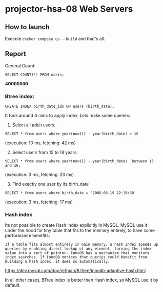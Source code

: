 # projector-hsa-08 Web Servers

## How to launch

Execute `docker compose up --build` and that's all.

## Report

General Count:

```
SELECT COUNT(*) FROM users;
```

**40000000**

### Btree index:

``
CREATE INDEX birth_date_idx ON users (birth_date);
``

It took around 4 mins to apply index; Lets make some queries:

1. Select all adult users;

```
SELECT * from users where year(now()) - year(birth_date) > 18
```

(execution: 10 ms, fetching: 42 ms)

2. Select users from 15 to 18 years;

```
SELECT * from users where year(now()) - year(birth_date)  between 15 and 18;
```

(execution: 3 ms, fetching: 23 ms)

3. Find exactly one user by its birth_date

```
SELECT * from users where birth_date = '2008-06-19 22:19:30'
```

(execution: 3 ms, fetching: 17 ms)

### Hash index

Its not possible to create Hash index explicitly in MySQL. MySQL use it under the hood for tiny table that fits
to the memory entirely, to have some performance benefits.

```
If a table fits almost entirely in main memory, a hash index speeds up queries by enabling direct lookup of any element, turning the index value into a sort of pointer. InnoDB has a mechanism that monitors index searches. If InnoDB notices that queries could benefit from building a hash index, it does so automatically.
```

https://dev.mysql.com/doc/refman/8.0/en/innodb-adaptive-hash.html

In all other cases, BTree index is better then Hash index, so MySQL use it by default.
